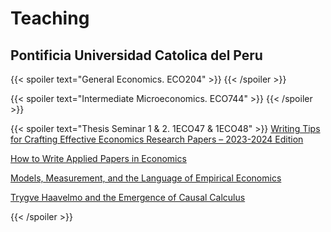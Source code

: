# Teaching
## Pontificia Universidad Catolica del Peru

{{< spoiler text="General Economics. ECO204" >}}
{{< /spoiler >}}

{{< spoiler text="Intermediate Microeconomics. ECO744" >}}
{{< /spoiler >}}

{{< spoiler text="Thesis Seminar 1 & 2. 1ECO47 & 1ECO48" >}}
<a href="https://drive.google.com/file/d/1GDu0mfp_NsaNMPQYiIt19qpmIGzE_KK-/view?usp=drive_link">Writing Tips for Crafting Effective Economics Research Papers – 2023-2024 Edition</a>

<a href="https://drive.google.com/file/d/18WNRkJPVwGDAb2VDX94yRdQ10rZw2k3g/view?usp=drive_link">How to Write Applied Papers in Economics</a>

<a href="https://drive.google.com/file/d/1DiIp435FgaVrpKP0dkAVgh6p3X8Glwf_/view?usp=drive_link">Models, Measurement, and the Language of Empirical Economics</a>

<a href="https://drive.google.com/file/d/15ic__lVOMaCRQzBdMvj-pTXM00X9GUmH/view?usp=drive_link">Trygve Haavelmo and the Emergence of Causal Calculus</a>

{{< /spoiler >}}
